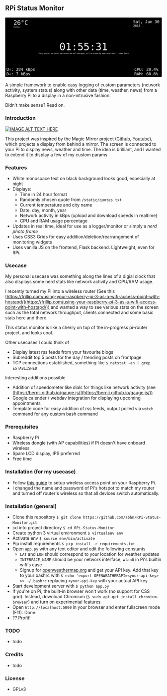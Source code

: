 ## RPi Status Monitor

![Alt text](/tmp/monitor.png?raw=true "monitoring screen")

A simple framework to enable easy logging of custom parameters (network activity, system status) along with other data (time, weather, news) from a Raspberry Pi to a display in a non-intrusive fashion. 

Didn't make sense? Read on.


### Introduction
[![IMAGE ALT TEXT HERE](https://img.youtube.com/vi/fkVBAcvbrjU/0.jpg)](https://www.youtube.com/watch?v=fkVBAcvbrjU) 

This project was inspired by the Magic Mirror project ([Github](https://github.com/HackerShackOfficial/Smart-Mirror), [Youtube](https://www.youtube.com/watch?v=fkVBAcvbrjU)), which projects a display from behind a mirror. The screen is connected to your Pi to display news, weather and time. The idea is brilliant, and I wanted to extend it to display a few of my custom params


### Features
- White monospace text on black background looks good, especially at night
- Displays:
    - Time in 24 hour format
    - Randomly chosen quote from `/static/quotes.txt`
    - Current temperature and city name
    - Date, day, month, year
    - Network activity in kBps (upload and download speeds in realtime)
    - CPU and RAM usage percentage
- Updates in real time, ideal for use as a logger/monitor or simply a _nerd photo frame_
- Uses CSS3 Grids for easy addition/deletion/rearrangement of monitoring widgets
- Uses vanilla JS on the frontend, Flask backend. Lightweight, even for RPi.


### Usecase
My personal usecase was something along the lines of a digial clock that also displays some nerd stats like network activity and CPU/RAM usage. 

I recently turned my Pi into a wireless router (See this [https://frillip.com/using-your-raspberry-pi-3-as-a-wifi-access-point-with-hostapd/](https://frillip.com/using-your-raspberry-pi-3-as-a-wifi-access-point-with-hostapd/)) and wanted a way to see various stats on the screen such as the total network throughput, clients connected and some basic stats here and there.

This status monitor is like a cherry on top of the in-progress pi-router project, and looks cool.

Other usecases I could think of
- Display latest rss feeds from your favourite blogs
- Subreddit top 5 posts for the day / trending posts on frontpage
- TCP connections established, something like `$ netstat -an | grep ESTABLISHED`

Interesting additions possible
- Addition of speedometer like dials for things like network activity (see [https://bernii.github.io/gauge.js/](https://bernii.github.io/gauge.js/))
- Google calender / webdav integration for displaying upcoming appointments
- Template code for easy addition of rss feeds, output polled via `watch` command for any custom bash command

### Prerequisites
- Raspberry Pi
- Wireless dongle (with AP capabilities) if Pi doesn't have onboard wireless
- Spare LCD display, IPS preferred
- Free time


### Installation (for my usecase)
- Follow [this guide](https://frillip.com/using-your-raspberry-pi-3-as-a-wifi-access-point-with-hostapd/) to setup wireless access point on your Raspberry Pi.
- I changed the name and password of Pi's hotspot to match my router and turned off router's wireless so that all devices switch automatically.


### Installation (general)
- Clone this repository `$ git clone https://github.com/abhn/RPi-Status-Monitor.git`
- cd into project directory `$ cd RPi-Status-Monitor`
- Create python 3 virtual environment `$ virtualenv env`
- Activate env `$ source env/bin/activate`
- Pip install requirements `$ pip install -r requirements.txt`
- Open `app.py` with any text editor and edit the following constants
    - `LAT` and `LON` should correspond to your location for weather updates
    - `INTERFACE_NAME` should be your network interface, `wlan0` in Pi's builtin wifi's case
    - Signup for [openweathermap.org](https://openweathermap.org) and get your API key. Add that key to your bashrc with `$ echo 'export OPENWEATHERAPI=<your-api-key> >> ~/.bashrc` replacing `<your-api-key` with your actual API key
- Start development server with `$ python app.py`
- If you're on Pi, the built-in browser won't work (no support for CSS grid). Instead, download Chromium (`$ sudo apt-get install chromium-browser`) and turn on experimental features
- Open `http://localhost:5000` in your browser and enter fullscreen mode (F11). Done.
- ?? Profit! 

### TODO
- todo

### Credits
- todo

### License
- GPLv3

